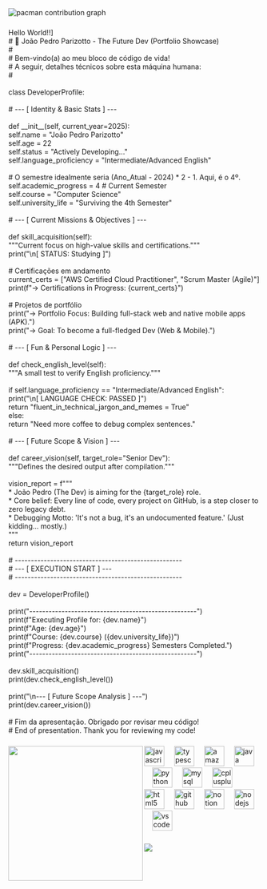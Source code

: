 <picture>
  <source media="(prefers-color-scheme: dark)" srcset="https://raw.githubusercontent.com/oJoonyx/oJoonyx/output/pacman-contribution-graph-dark.svg">
  <source media="(prefers-color-scheme: light)" srcset="https://raw.githubusercontent.com/oJoonyx/oJoonyx/output/pacman-contribution-graph.svg">
  <img alt="pacman contribution graph" src="https://raw.githubusercontent.com/oJoonyx/oJoonyx/output/pacman-contribution-graph.svg">
</picture>

###

<p align="left">Hello World!!]<br># 🐍 João Pedro Parizotto - The Future Dev (Portfolio Showcase)<br>#<br># Bem-vindo(a) ao meu bloco de código de vida!<br># A seguir, detalhes técnicos sobre esta máquina humana:<br>#<br><br>class DeveloperProfile:<br>    <br>    # --- [ Identity & Basic Stats ] ---<br>    <br>    def __init__(self, current_year=2025):<br>        self.name = "João Pedro Parizotto"<br>        self.age = 22<br>        self.status = "Actively Developing..."<br>        self.language_proficiency = "Intermediate/Advanced English"<br>        <br>        # O semestre idealmente seria (Ano_Atual - 2024) * 2 - 1. Aqui, é o 4º.<br>        self.academic_progress = 4  # Current Semester<br>        self.course = "Computer Science"<br>        self.university_life = "Surviving the 4th Semester"<br><br>    # --- [ Current Missions & Objectives ] ---<br>    <br>    def skill_acquisition(self):<br>        """Current focus on high-value skills and certifications."""<br>        print("\n[ STATUS: Studying ]")<br>        <br>        # Certificações em andamento<br>        current_certs = ["AWS Certified Cloud Practitioner", "Scrum Master (Agile)"]<br>        print(f"-> Certifications in Progress: {current_certs}")<br>        <br>        # Projetos de portfólio<br>        print("-> Portfolio Focus: Building full-stack web and native mobile apps (APK).")<br>        print("-> Goal: To become a full-fledged Dev (Web & Mobile).")<br>    <br>    # --- [ Fun & Personal Logic ] ---<br><br>    def check_english_level(self):<br>        """A small test to verify English proficiency."""<br>        <br>        if self.language_proficiency == "Intermediate/Advanced English":<br>            print("\n[ LANGUAGE CHECK: PASSED ]")<br>            return "fluent_in_technical_jargon_and_memes = True"<br>        else:<br>            return "Need more coffee to debug complex sentences."<br><br>    # --- [ Future Scope & Vision ] ---<br><br>    def career_vision(self, target_role="Senior Dev"):<br>        """Defines the desired output after compilation."""<br>        <br>        vision_report = f"""<br>        * João Pedro (The Dev) is aiming for the {target_role} role.<br>        * Core belief: Every line of code, every project on GitHub, is a step closer to zero legacy debt.<br>        * Debugging Motto: 'It's not a bug, it's an undocumented feature.' (Just kidding... mostly.)<br>        """<br>        return vision_report<br><br># ----------------------------------------------------<br># --- [ EXECUTION START ] ---<br># ----------------------------------------------------<br><br>dev = DeveloperProfile()<br><br>print("----------------------------------------------------")<br>print(f"Executing Profile for: {dev.name}")<br>print(f"Age: {dev.age}")<br>print(f"Course: {dev.course} ({dev.university_life})")<br>print(f"Progress: {dev.academic_progress} Semesters Completed.")<br>print("----------------------------------------------------")<br><br>dev.skill_acquisition()<br>print(dev.check_english_level())<br><br>print("\n--- [ Future Scope Analysis ] ---")<br>print(dev.career_vision())<br><br># Fim da apresentação. Obrigado por revisar meu código!<br># End of presentation. Thank you for reviewing my code!</p>

###

<img align="left" height="269" src="https://media.giphy.com/media/v1.Y2lkPWVjZjA1ZTQ3dnkwc2s1Y2c3cGJwamN5M2k1Z3JoZWJwNzdhN2NjMGd5cnVwaDllayZlcD12MV9naWZzX3JlbGF0ZWQmY3Q9Zw/Y4ak9Ki2GZCbJxAnJD/giphy.gif"  />

###

<div align="left">
  <img src="https://cdn.jsdelivr.net/gh/devicons/devicon/icons/javascript/javascript-original.svg" height="40" alt="javascript logo"  />
  <img width="12" />
  <img src="https://cdn.jsdelivr.net/gh/devicons/devicon/icons/typescript/typescript-original.svg" height="40" alt="typescript logo"  />
  <img width="12" />
  <img src="https://cdn.jsdelivr.net/gh/devicons/devicon/icons/amazonwebservices/amazonwebservices-plain-wordmark.svg" height="40" alt="amazonwebservices logo"  />
  <img width="12" />
  <img src="https://cdn.jsdelivr.net/gh/devicons/devicon/icons/java/java-original-wordmark.svg" height="40" alt="java logo"  />
  <img width="12" />
  <img src="https://cdn.jsdelivr.net/gh/devicons/devicon/icons/python/python-original-wordmark.svg" height="40" alt="python logo"  />
  <img width="12" />
  <img src="https://cdn.jsdelivr.net/gh/devicons/devicon/icons/mysql/mysql-original.svg" height="40" alt="mysql logo"  />
  <img width="12" />
  <img src="https://cdn.jsdelivr.net/gh/devicons/devicon/icons/cplusplus/cplusplus-original.svg" height="40" alt="cplusplus logo"  />
  <img width="12" />
  <img src="https://cdn.jsdelivr.net/gh/devicons/devicon/icons/html5/html5-original.svg" height="40" alt="html5 logo"  />
  <img width="12" />
  <img src="https://cdn.jsdelivr.net/gh/devicons/devicon/icons/github/github-original.svg" height="40" alt="github logo"  />
  <img width="12" />
  <img src="https://cdn.jsdelivr.net/gh/devicons/devicon/icons/notion/notion-original.svg" height="40" alt="notion logo"  />
  <img width="12" />
  <img src="https://cdn.jsdelivr.net/gh/devicons/devicon/icons/nodejs/nodejs-original.svg" height="40" alt="nodejs logo"  />
  <img width="12" />
  <img src="https://cdn.jsdelivr.net/gh/devicons/devicon/icons/vscode/vscode-original.svg" height="40" alt="vscode logo"  />
</div>

###

<div>
  <img style="100%" src="https://capsule-render.vercel.app/api?type=waving&height=100&section=header&reversal=false&fontSize=70&fontColor=FFFFFF&fontAlign=50&fontAlignY=50&stroke=-&descSize=20&descAlign=50&descAlignY=50&theme=cobalt"  />
</div>

###
